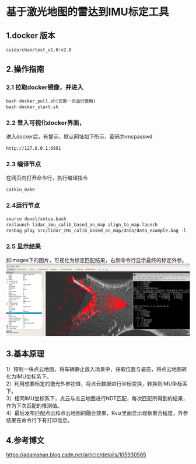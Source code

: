 # 基于激光地图的雷达到IMU标定工具
## 1.docker 版本
```
cuidarchan/test_v1.0:v2.0
```
## 2.操作指南
### 2.1 拉取docker镜像，并进入
```
bash docker_pull.sh(仅第一次运行使用)
bash docker_start.sh
```
### 2.2 登入可视化docker界面，
进入docker后，有提示，默认网址如下所示，密码为vncpasswd  
```
http://127.0.0.1:6901 
```
### 2.3 编译节点
在网页内打开命令行，执行编译指令
```
catkin_make
```

### 2.4运行节点
```
source devel/setup.bash
roslaunch lidar_imu_calib_based_on_map align_to_map.launch
rosbag play src/lidar_IMU_calib_based_on_map/data/data_example.bag -l
```

### 2.5 显示结果
如images下的图片，可视化为标定匹配结果，右侧命令行显示最终的标定外参。
![Image](https://github.com/cuiDarchan/lidar_IMU_calib_project/blob/main/images/result.png)  

## 3.基本原理
1）预制一块点云地图，将车辆静止放入场景中，获取位置与姿态，将点云地图转化为IMU坐标系下。  
2）利用想要标定的激光外参初值，将点云数据进行坐标变换，转换到IMU坐标系下。  
3）相同IMU坐标系下，点云与点云地图进行NDT匹配，每次匹配所得到的结果，作为下次匹配的推测值。  
4）最后发布匹配点云和点云地图的融合效果，Rviz里面显示观察重合程度，外参结果在命令行下有打印信息。  

## 4.参考博文
https://adamshan.blog.csdn.net/article/details/105930565
